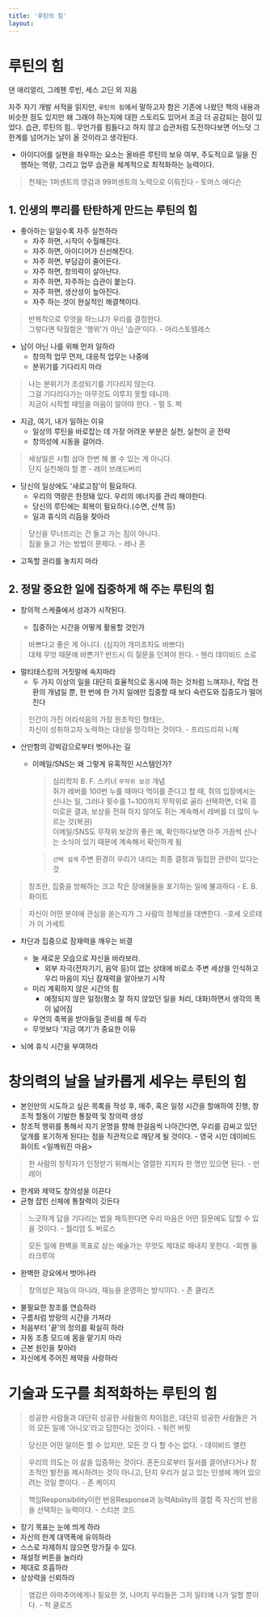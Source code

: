 ```yaml
---
title: '루틴의 힘'
layout: 
---
```


# 루틴의 힘

댄 애리얼리, 그레첸 루빈, 세스 고딘 외 지음

자주 자기 개발 서적을 읽지만, `루틴의 힘`에서 말하고자 함은 기존에 나왔던 책의 내용과 비슷한 점도 있지만
왜 그래야 하는지에 대한 스토리도 있어서 조금 더 공감되는 점이 있었다.
습관, 루틴의 힘.. 무언가를 힘들다고 하지 않고 습관처럼 도전하다보면 어느덧 그 한계를 넘어가는 날이 올 것이라고 생각된다.

* 아이디어를 실현을 좌우하는 요소는 올바른 루틴의 보유 여부, 주도적으로 일을 진행하는 역량, 그리고 업무 습관을 체계적으로 최적화하는 능력이다.

> 천재는 1퍼센트의 영감과 99퍼센트의 노력으로 이뤄진다 - 토머스 에디슨  

## 1. 인생의 뿌리를 탄탄하게 만드는 루틴의 힘

* 좋아하는 일일수록 자주 실천하라
  * 자주 하면, 시작이 수월해진다.
  * 자주 하면, 아이디어가 신선해진다.
  * 자주 하면, 부담감이 줄어든다.
  * 자주 하면, 창의력이 살아난다.
  * 자주 하면, 자주하는 습관이 붙는다.
  * 자주 하면, 생산성이 높아진다.
  * 자주 하는 것이 현실적인 해결책이다.

> 반복적으로 무엇을 하느냐가 우리를 결정한다.  
> 그렇다면 탁월함은 '행위'가 아닌 '습관'이다. - 아리스토텔레스

* 남이 아닌 나를 위해 먼저 일하라
  * 창의적 업무 먼저, 대응적 업무는 나중에
  * 분위기를 기다리지 마라

> 나는 분위기가 조성되기를 기다리지 않는다.   
> 그걸 기다리다가는 아무것도 이루지 못할 테니까.  
> 지금이 시작할 때임을 마음이 알아야 한다. - 펄 S. 벅


* 지금, 여기, 내가 일하는 이유
  * 일상의 루틴을 바로잡는 데 가장 어려운 부분은 실천, 실천이 곧 전략
  * 창의성에 시동을 걸어라.

> 세상일은 시험 삼아 한번 해 볼 수 있는 게 아니다.  
> 단지 실천해야 할 뿐 - 레이 브래드버리

* 당신의 일상에도 '새로고침'이 필요하다.
  * 우리의 역량은 한정돼 있다. 우리의 에너지를 관리 해야한다.
  * 당신의 루틴에는 회복이 필요하다.(수면, 산책 등)
  * 일과 휴식의 리듬을 찾아라

> 당신을 무너뜨리는 건 들고 가는 짐이 아니다.  
> 짐을 들고 가는 방법이 문제다. - 레나 혼

* 고독할 권리를 놓치지 마라

## 2. 정말 중요한 일에 집중하게 해 주는 루틴의 힘

* 창의적 스케줄에서 성과가 시작된다.

  * 집중하는 시간을 어떻게 활용할 것인가

> 바쁘다고 좋은 게 아니다. (심지어 개미조차도 바쁘다)  
> 대체 무엇 때문에 바쁜가?
> 반드시 이 질문을 던져야 한다. - 헨리 데이비드 소로

* 멀티태스킹의 거짓말에 속지마라
  * 두 가지 이상의 일을 대단히 효율적으로 동시에 하는 것처럼 느껴지나, 작업 전환의 개념일 뿐, 한 번에 한 가지 일에만 집중할 때 보다 숙련도와 집중도가 떨어진다

> 인간이 가진 어리석음의 가장 원초적인 형태는,   
> 자신이 성취하고자 노력하는 대상을 망각하는 것이다. - 프리드리히 니체

* 산만함의 강박감으로부터 벗어나는 길
  * 이메일/SNS는 왜 그렇게 유혹적인 시스템인가?
    > 심리학자 B. F. 스키너 `무작위 보강` 개념  
    쥐가 레버를 100번 누를 때마다 먹이를 준다고 할 때, 쥐의 입장에서는 신나는 일, 그러나 횟수를 1~100까지 무작위로 골라 선택하면, 더욱 흥미로운 결과, 보상을 전혀 하지 않아도 쥐는 계속해서 레버를 더 많이 누르는 것(복권)  
    이메일/SNS도 무작위 보강의 좋은 예, 확인하다보면 아주 가끔씩 신나는 소식이 있기 때문에 계속해서 확인하게 됨

    > `선택 설계` 주변 환경이 우리가 내리는 최종 결정과 밀접한 관련이 있다는 것

> 창조란, 집중을 방해하는 크고 작은 장애물들을 포기하는 일에 불과하다 - E. B. 화이트

> 자신이 어떤 분야에 관심을 쏟는지가 그 사람의 정체성을 대변한다. -호세 오르테가 이 가세트

* 차단과 집중으로 잠재력을 깨우는 비결
  * 늘 새로운 모습으로 자신을 바라보라. 
    * 외부 자극(전자기기, 음악 등)이 없는 상태에 비로소 주변 세상을 인식하고 우리 마음이 지닌 잠재력을 알아보기 시작
  * 미리 계획하지 않은 시간의 힘
    * 예정되지 않은 일정(평소 잘 하지 않았던 일을 처리, 대화)하면서 생각의 폭이 넓어짐
  * 우연의 축복을 받아들일 준비를 해 두라
  * 무엇보다 '지금 여기'가 중요한 이유

* 뇌에 휴식 시간을 부여하라

# 창의력의 날을 날카롭게 세우는 루틴의 힘

  * 본인만의 시도하고 싶은 목록을 작성 후, 매주, 혹은 일정 시간을 할애하여 진행, 창조적 할동이 기발한 통찰력 및 창의력 생성
  * 창조적 행위를 통해서 자기 운명을 향해 한걸음씩 나아간다면, 우리를 감싸고 있던 덮개를 포기하게 된다는 점을 직관적으로 깨닫게 될 것이다. - 영국 시인 데이비드 화이트 <일깨워진 마음>

> 한 사람의 창작자가 인정받기 위해서는 
> 열렬한 지지자 한 명만 있으면 된다. - 만 레이

  * 한게와 제약도 창의성을 이끈다
  * 균형 잡힌 신체에 통찰력이 깃든다

> 느긋하게 답을 기다리는 법을 체득한다면
> 우리 마음은 어떤 질문에도 답할 수 있을 것이다. - 월리엄 S. 버로스

> 모든 일에 완벽을 목표로 삼는 예술가는 
> 무엇도 제대로 해내지 못한다. -외젠 들라크루야

* 완벽한 강요에서 벗어나라

> 창의성은 재능이 아니라,
> 재능을 운영하는 방식이다. - 존 클리즈

* 불필요한 창조를 연습하라
* 구름처럼 방랑의 시간을 가져라
* 처음부터 '끝'의 정의를 확실히 하라
* 자동 조종 모드에 몸을 맡기지 마라
* 근본 원인을 찾아라
* 자신에게 주어진 제약을 사랑하라

# 기술과 도구를 최적화하는 루틴의 힘

> 성공한 사람들과
> 대단히 성공한 사람들의 차이점은, 
> 대단히 성공한 사람들은
> 거의 모든 일에 '아니오'라고 답한다는 것이다. - 워런 버핏

> 당신은 어떤 일이든 할 수 있지만, 
> 모든 것 다 할 수는 없다. - 데이비드 앨런

> 우리의 의도는
> 이 삶을 입증하는 것이다.
> 혼돈으로부터 질서를 끌어낸다거나 
> 창조적인 발전을 제시하려는 것이 아니고, 
> 단지 우리가 살고 있는 인생에
> 깨어 있으려는 것일 뿐이다. - 존 케이지

> 책임Responsibility이란
> 반응Response과 능력Ability의 결합
> 즉 자신의 반응을 선택하는 능력이다. - 스티븐 코드


* 장기 목표는 눈에 띄게 하라
* 자신의 한계 대역폭에 유의하라
* 스스로 자제하지 않으면 망가질 수 있다.
* 재설정 버튼을 눌러라
* 제대로 호흡하라
* 상상력을 신뢰하라

> 염감은 아마추어에게나 필요한 것,
> 나머지 우리들은 그저 일터에 나가 일할 뿐이다. - 척 클로즈



